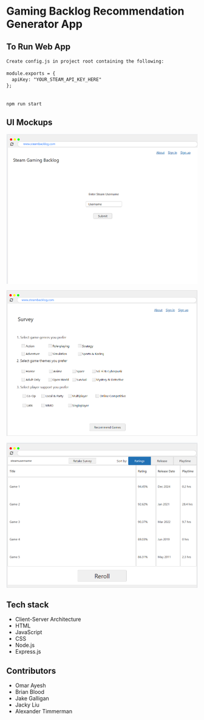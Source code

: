 # Gaming Backlog Recommendation Generator App

## To Run Web App

```
Create config.js in project root containing the following:

module.exports = {
  apiKey: "YOUR_STEAM_API_KEY_HERE"
};


npm run start

```

## UI Mockups

![Alt text](public/assets/images/landingPage-Omar.png)

<!-- ![Alt text](assets/images/steamAccountLog-Omar.png) -->

![Alt text](public/assets/images/surveyPage-Omar.png)

<!-- ![Alt text](assets/images/langingPage-Alexander.png) -->

![Alt text](public/assets/images/resultsPage-Alexander.png)

## Tech stack

- Client-Server Architecture
- HTML
- JavaScript
- CSS
- Node.js
- Express.js

## Contributors

- Omar Ayesh
- Brian Blood
- Jake Galligan
- Jacky Liu
- Alexander Timmerman
